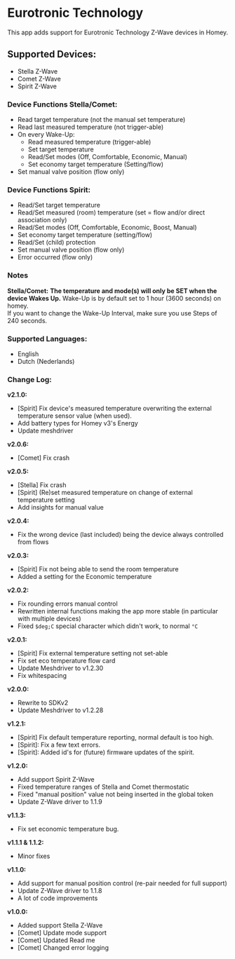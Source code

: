 # Eurotronic Technology
This app adds support for Eurotronic Technology Z-Wave devices in Homey.

## Supported Devices:
+ Stella Z-Wave
+ Comet Z-Wave
+ Spirit Z-Wave

### Device Functions Stella/Comet:
+ Read target temperature (not the manual set temperature)
+ Read last measured temperature (not trigger-able)
+ On every Wake-Up:
  - Read measured temperature (trigger-able)
  - Set target temperature
  - Read/Set modes (Off, Comfortable, Economic, Manual)
  - Set economy target temperature (Setting/flow)
+ Set manual valve position (flow only)

### Device Functions Spirit:
+ Read/Set target temperature
+ Read/Set measured (room) temperature (set = flow and/or direct association only)
+ Read/Set modes (Off, Comfortable, Economic, Boost, Manual)
+ Set economy target temperature (setting/flow)
+ Read/Set (child) protection
+ Set manual valve position (flow only)
+ Error occurred (flow only)

### Notes
**Stella/Comet:**
**The temperature and mode(s) will only be SET when the device Wakes Up.**
Wake-Up is by default set to 1 hour (3600 seconds) on homey.  
If you want to change the Wake-Up Interval, make sure you use Steps of 240 seconds.

### Supported Languages:
* English
* Dutch (Nederlands)

### Change Log:
**v2.1.0:**
- [Spirit] Fix device's measured temperature overwriting the external temperature sensor value (when used).
- Add battery types for Homey v3's Energy
- Update meshdriver

**v2.0.6:**
- [Comet] Fix crash

**v2.0.5:**
- [Stella] Fix crash
- [Spirit] (Re)set measured temperature on change of external temperature setting
- Add insights for manual value

**v2.0.4:**
- Fix the wrong device (last included) being the device always controlled from flows

**v2.0.3:**
- [Spirit] Fix not being able to send the room temperature
- Added a setting for the Economic temperature

**v2.0.2:**
- Fix rounding errors manual control
- Rewritten internal functions making the app more stable (in particular with multiple devices)
- Fixed `$deg;C` special character which didn't work, to normal `°C`

**v2.0.1:**
- [Spirit] Fix external temperature setting not set-able
- Fix set eco temperature flow card
- Update Meshdriver to v1.2.30
- Fix whitespacing

**v2.0.0:**
- Rewrite to SDKv2
- Update Meshdriver to v1.2.28

**v1.2.1:**
- [Spirit] Fix default temperature reporting, normal default is too high.
- [Spirit]: Fix a few text errors.
- [Spirit]: Added id's for (future) firmware updates of the spirit.

**v1.2.0:**
- Add support Spirit Z-Wave
- Fixed temperature ranges of Stella and Comet thermostatic
- Fixed "manual position" value not being inserted in the global token
- Update Z-Wave driver to 1.1.9

**v1.1.3:**
- Fix set economic temperature bug.

**v1.1.1 & 1.1.2:**
- Minor fixes

**v1.1.0:**
- Add support for manual position control (re-pair needed for full support)
- Update Z-Wave driver to 1.1.8
- A lot of code improvements

**v1.0.0:**  
- Added support Stella Z-Wave
- [Comet] Update mode support
- [Comet] Updated Read me
- [Comet] Changed error logging
